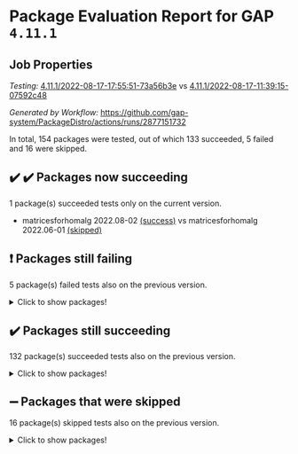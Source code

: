 # Package Evaluation Report for GAP `4.11.1`

## Job Properties

*Testing:* [4.11.1/2022-08-17-17:55:51-73a56b3e](https://github.com/gap-system/PackageDistro/blob/data/reports/4.11.1/2022-08-17-17:55:51-73a56b3e) vs [4.11.1/2022-08-17-11:39:15-07592c48](https://github.com/gap-system/PackageDistro/blob/data/reports/4.11.1/2022-08-17-11:39:15-07592c48)

*Generated by Workflow:* https://github.com/gap-system/PackageDistro/actions/runs/2877151732

In total, 154 packages were tested, out of which 133 succeeded, 5 failed and 16 were skipped.

## :heavy_check_mark: :heavy_check_mark: Packages now succeeding

1 package(s) succeeded tests only on the current version.
- matricesforhomalg 2022.08-02 [(success)](https://github.com/gap-system/PackageDistro/runs/7884441188?check_suite_focus=true) vs matricesforhomalg 2022.06-01 [(skipped)](https://github.com/gap-system/PackageDistro/runs/7877373910?check_suite_focus=true)

## :exclamation: Packages still failing

5 package(s) failed tests also on the previous version.
<details><summary>Click to show packages!</summary>

- francy 1.2.4 [(failure)](https://github.com/gap-system/PackageDistro/runs/7884436408?check_suite_focus=true)
- packagemanager 1.2 [(failure)](https://github.com/gap-system/PackageDistro/runs/7884442630?check_suite_focus=true)
- recog 1.3.2 [(failure)](https://github.com/gap-system/PackageDistro/runs/7884444462?check_suite_focus=true)
- semigroups 5.0.2 [(failure)](https://github.com/gap-system/PackageDistro/runs/7884445119?check_suite_focus=true)
- standardff 0.9.4 [(failure)](https://github.com/gap-system/PackageDistro/runs/7884446550?check_suite_focus=true)
</details>

## :heavy_check_mark: Packages still succeeding

132 package(s) succeeded tests also on the previous version.
<details><summary>Click to show packages!</summary>

- 4ti2interface 2022.08-03 [(success)](https://github.com/gap-system/PackageDistro/runs/7884431196?check_suite_focus=true)
- ace 5.5 [(success)](https://github.com/gap-system/PackageDistro/runs/7884431370?check_suite_focus=true)
- aclib 1.3.2 [(success)](https://github.com/gap-system/PackageDistro/runs/7884431521?check_suite_focus=true)
- agt 0.2 [(success)](https://github.com/gap-system/PackageDistro/runs/7884431661?check_suite_focus=true)
- alnuth 3.2.1 [(success)](https://github.com/gap-system/PackageDistro/runs/7884431825?check_suite_focus=true)
- anupq 3.2.6 [(success)](https://github.com/gap-system/PackageDistro/runs/7884431958?check_suite_focus=true)
- atlasrep 2.1.4 [(success)](https://github.com/gap-system/PackageDistro/runs/7884432090?check_suite_focus=true)
- autodoc 2022.07.10 [(success)](https://github.com/gap-system/PackageDistro/runs/7884432189?check_suite_focus=true)
- automata 1.15 [(success)](https://github.com/gap-system/PackageDistro/runs/7884432281?check_suite_focus=true)
- automgrp 1.3.2 [(success)](https://github.com/gap-system/PackageDistro/runs/7884432373?check_suite_focus=true)
- autpgrp 1.11 [(success)](https://github.com/gap-system/PackageDistro/runs/7884432458?check_suite_focus=true)
- cap 2022.08-05 [(success)](https://github.com/gap-system/PackageDistro/runs/7884432533?check_suite_focus=true)
- caratinterface 2.3.4 [(success)](https://github.com/gap-system/PackageDistro/runs/7884432624?check_suite_focus=true)
- cddinterface 2022.08.11 [(success)](https://github.com/gap-system/PackageDistro/runs/7884432712?check_suite_focus=true)
- circle 1.6.5 [(success)](https://github.com/gap-system/PackageDistro/runs/7884432823?check_suite_focus=true)
- classicpres 1.22 [(success)](https://github.com/gap-system/PackageDistro/runs/7884432913?check_suite_focus=true)
- cohomolo 1.6.10 [(success)](https://github.com/gap-system/PackageDistro/runs/7884433040?check_suite_focus=true)
- congruence 1.2.4 [(success)](https://github.com/gap-system/PackageDistro/runs/7884433155?check_suite_focus=true)
- corelg 1.56 [(success)](https://github.com/gap-system/PackageDistro/runs/7884433270?check_suite_focus=true)
- crime 1.6 [(success)](https://github.com/gap-system/PackageDistro/runs/7884433382?check_suite_focus=true)
- crisp 1.4.5 [(success)](https://github.com/gap-system/PackageDistro/runs/7884433506?check_suite_focus=true)
- crypting 0.10 [(success)](https://github.com/gap-system/PackageDistro/runs/7884433629?check_suite_focus=true)
- cryst 4.1.25 [(success)](https://github.com/gap-system/PackageDistro/runs/7884433744?check_suite_focus=true)
- crystcat 1.1.10 [(success)](https://github.com/gap-system/PackageDistro/runs/7884433853?check_suite_focus=true)
- ctbllib 1.3.4 [(success)](https://github.com/gap-system/PackageDistro/runs/7884433961?check_suite_focus=true)
- cubefree 1.19 [(success)](https://github.com/gap-system/PackageDistro/runs/7884434067?check_suite_focus=true)
- curlinterface 2.2.3 [(success)](https://github.com/gap-system/PackageDistro/runs/7884434193?check_suite_focus=true)
- cvec 2.7.6 [(success)](https://github.com/gap-system/PackageDistro/runs/7884434307?check_suite_focus=true)
- datastructures 0.2.7 [(success)](https://github.com/gap-system/PackageDistro/runs/7884434448?check_suite_focus=true)
- deepthought 1.0.5 [(success)](https://github.com/gap-system/PackageDistro/runs/7884434570?check_suite_focus=true)
- design 1.7 [(success)](https://github.com/gap-system/PackageDistro/runs/7884434697?check_suite_focus=true)
- difsets 2.3.1 [(success)](https://github.com/gap-system/PackageDistro/runs/7884434916?check_suite_focus=true)
- digraphs 1.5.3 [(success)](https://github.com/gap-system/PackageDistro/runs/7884435066?check_suite_focus=true)
- edim 1.3.5 [(success)](https://github.com/gap-system/PackageDistro/runs/7884435208?check_suite_focus=true)
- example 4.3.2 [(success)](https://github.com/gap-system/PackageDistro/runs/7884435322?check_suite_focus=true)
- factint 1.6.3 [(success)](https://github.com/gap-system/PackageDistro/runs/7884435435?check_suite_focus=true)
- ferret 1.0.8 [(success)](https://github.com/gap-system/PackageDistro/runs/7884435509?check_suite_focus=true)
- fga 1.4.0 [(success)](https://github.com/gap-system/PackageDistro/runs/7884435623?check_suite_focus=true)
- fining 1.5 [(success)](https://github.com/gap-system/PackageDistro/runs/7884435711?check_suite_focus=true)
- float 1.0.3 [(success)](https://github.com/gap-system/PackageDistro/runs/7884435806?check_suite_focus=true)
- format 1.4.3 [(success)](https://github.com/gap-system/PackageDistro/runs/7884435905?check_suite_focus=true)
- forms 1.2.8 [(success)](https://github.com/gap-system/PackageDistro/runs/7884436031?check_suite_focus=true)
- fplsa 1.2.5 [(success)](https://github.com/gap-system/PackageDistro/runs/7884436167?check_suite_focus=true)
- fr 2.4.10 [(success)](https://github.com/gap-system/PackageDistro/runs/7884436298?check_suite_focus=true)
- fwtree 1.3 [(success)](https://github.com/gap-system/PackageDistro/runs/7884436505?check_suite_focus=true)
- gbnp 1.0.5 [(success)](https://github.com/gap-system/PackageDistro/runs/7884436626?check_suite_focus=true)
- generalizedmorphismsforcap 2022.05-01 [(success)](https://github.com/gap-system/PackageDistro/runs/7884436724?check_suite_focus=true)
- genss 1.6.7 [(success)](https://github.com/gap-system/PackageDistro/runs/7884436805?check_suite_focus=true)
- gradedringforhomalg 2022.08-01 [(success)](https://github.com/gap-system/PackageDistro/runs/7884436902?check_suite_focus=true)
- grape 4.8.5 [(success)](https://github.com/gap-system/PackageDistro/runs/7884437048?check_suite_focus=true)
- groupoids 1.71 [(success)](https://github.com/gap-system/PackageDistro/runs/7884437192?check_suite_focus=true)
- grpconst 2.6.2 [(success)](https://github.com/gap-system/PackageDistro/runs/7884437301?check_suite_focus=true)
- guarana 0.96.3 [(success)](https://github.com/gap-system/PackageDistro/runs/7884437414?check_suite_focus=true)
- guava 3.16 [(success)](https://github.com/gap-system/PackageDistro/runs/7884437513?check_suite_focus=true)
- hap 1.47 [(success)](https://github.com/gap-system/PackageDistro/runs/7884437621?check_suite_focus=true)
- hapcryst 0.1.15 [(success)](https://github.com/gap-system/PackageDistro/runs/7884437742?check_suite_focus=true)
- hecke 1.5.3 [(success)](https://github.com/gap-system/PackageDistro/runs/7884437842?check_suite_focus=true)
- help 3.5 [(success)](https://github.com/gap-system/PackageDistro/runs/7884437942?check_suite_focus=true)
- idrel 2.44 [(success)](https://github.com/gap-system/PackageDistro/runs/7884438047?check_suite_focus=true)
- images 1.3.1 [(success)](https://github.com/gap-system/PackageDistro/runs/7884438203?check_suite_focus=true)
- intpic 0.3.0 [(success)](https://github.com/gap-system/PackageDistro/runs/7884438334?check_suite_focus=true)
- io 4.7.2 [(success)](https://github.com/gap-system/PackageDistro/runs/7884438466?check_suite_focus=true)
- irredsol 1.4.3 [(success)](https://github.com/gap-system/PackageDistro/runs/7884438649?check_suite_focus=true)
- json 2.1.0 [(success)](https://github.com/gap-system/PackageDistro/runs/7884438837?check_suite_focus=true)
- jupyterkernel 1.4.1 [(success)](https://github.com/gap-system/PackageDistro/runs/7884438997?check_suite_focus=true)
- jupyterviz 1.5.6 [(success)](https://github.com/gap-system/PackageDistro/runs/7884439197?check_suite_focus=true)
- kan 1.34 [(success)](https://github.com/gap-system/PackageDistro/runs/7884439364?check_suite_focus=true)
- kbmag 1.5.9 [(success)](https://github.com/gap-system/PackageDistro/runs/7884439557?check_suite_focus=true)
- laguna 3.9.5 [(success)](https://github.com/gap-system/PackageDistro/runs/7884439727?check_suite_focus=true)
- liealgdb 2.2.1 [(success)](https://github.com/gap-system/PackageDistro/runs/7884439880?check_suite_focus=true)
- liepring 2.7 [(success)](https://github.com/gap-system/PackageDistro/runs/7884440107?check_suite_focus=true)
- liering 2.4.2 [(success)](https://github.com/gap-system/PackageDistro/runs/7884440236?check_suite_focus=true)
- linearalgebraforcap 2022.08-03 [(success)](https://github.com/gap-system/PackageDistro/runs/7884440362?check_suite_focus=true)
- loops 3.4.2 [(success)](https://github.com/gap-system/PackageDistro/runs/7884440486?check_suite_focus=true)
- lpres 1.0.3 [(success)](https://github.com/gap-system/PackageDistro/runs/7884440604?check_suite_focus=true)
- majoranaalgebras 1.4 [(success)](https://github.com/gap-system/PackageDistro/runs/7884440739?check_suite_focus=true)
- mapclass 1.4.5 [(success)](https://github.com/gap-system/PackageDistro/runs/7884440918?check_suite_focus=true)
- matgrp 0.64 [(success)](https://github.com/gap-system/PackageDistro/runs/7884441049?check_suite_focus=true)
- modisom 2.5.3 [(success)](https://github.com/gap-system/PackageDistro/runs/7884441349?check_suite_focus=true)
- modulepresentationsforcap 2022.08-02 [(success)](https://github.com/gap-system/PackageDistro/runs/7884441482?check_suite_focus=true)
- monoidalcategories 2022.08-03 [(success)](https://github.com/gap-system/PackageDistro/runs/7884441602?check_suite_focus=true)
- nconvex 2020.11-04 [(success)](https://github.com/gap-system/PackageDistro/runs/7884441720?check_suite_focus=true)
- nilmat 1.4.2 [(success)](https://github.com/gap-system/PackageDistro/runs/7884441853?check_suite_focus=true)
- nock 1.5 [(success)](https://github.com/gap-system/PackageDistro/runs/7884441946?check_suite_focus=true)
- normalizinterface 1.3.4 [(success)](https://github.com/gap-system/PackageDistro/runs/7884442037?check_suite_focus=true)
- nq 2.5.8 [(success)](https://github.com/gap-system/PackageDistro/runs/7884442156?check_suite_focus=true)
- numericalsgps 1.3.1 [(success)](https://github.com/gap-system/PackageDistro/runs/7884442276?check_suite_focus=true)
- openmath 11.5.1 [(success)](https://github.com/gap-system/PackageDistro/runs/7884442374?check_suite_focus=true)
- orb 4.8.5 [(success)](https://github.com/gap-system/PackageDistro/runs/7884442491?check_suite_focus=true)
- patternclass 2.4.2 [(success)](https://github.com/gap-system/PackageDistro/runs/7884442779?check_suite_focus=true)
- permut 2.0.4 [(success)](https://github.com/gap-system/PackageDistro/runs/7884442939?check_suite_focus=true)
- polenta 1.3.10 [(success)](https://github.com/gap-system/PackageDistro/runs/7884443093?check_suite_focus=true)
- polymaking 0.8.6 [(success)](https://github.com/gap-system/PackageDistro/runs/7884443288?check_suite_focus=true)
- primgrp 3.4.2 [(success)](https://github.com/gap-system/PackageDistro/runs/7884443478?check_suite_focus=true)
- profiling 2.5.0 [(success)](https://github.com/gap-system/PackageDistro/runs/7884443702?check_suite_focus=true)
- qpa 1.34 [(success)](https://github.com/gap-system/PackageDistro/runs/7884443843?check_suite_focus=true)
- quagroup 1.8.3 [(success)](https://github.com/gap-system/PackageDistro/runs/7884443958?check_suite_focus=true)
- radiroot 2.9 [(success)](https://github.com/gap-system/PackageDistro/runs/7884444100?check_suite_focus=true)
- rcwa 4.7.0 [(success)](https://github.com/gap-system/PackageDistro/runs/7884444232?check_suite_focus=true)
- rds 1.8 [(success)](https://github.com/gap-system/PackageDistro/runs/7884444353?check_suite_focus=true)
- repndecomp 1.2.1 [(success)](https://github.com/gap-system/PackageDistro/runs/7884444615?check_suite_focus=true)
- repsn 3.1.0 [(success)](https://github.com/gap-system/PackageDistro/runs/7884444737?check_suite_focus=true)
- resclasses 4.7.3 [(success)](https://github.com/gap-system/PackageDistro/runs/7884444863?check_suite_focus=true)
- scscp 2.3.1 [(success)](https://github.com/gap-system/PackageDistro/runs/7884444963?check_suite_focus=true)
- sglppow 2.2 [(success)](https://github.com/gap-system/PackageDistro/runs/7884445267?check_suite_focus=true)
- sgpviz 0.999.5 [(success)](https://github.com/gap-system/PackageDistro/runs/7884445489?check_suite_focus=true)
- simpcomp 2.1.14 [(success)](https://github.com/gap-system/PackageDistro/runs/7884445617?check_suite_focus=true)
- singular 2020.12.18 [(success)](https://github.com/gap-system/PackageDistro/runs/7884445728?check_suite_focus=true)
- sla 1.5.3 [(success)](https://github.com/gap-system/PackageDistro/runs/7884445837?check_suite_focus=true)
- smallgrp 1.5 [(success)](https://github.com/gap-system/PackageDistro/runs/7884445966?check_suite_focus=true)
- smallsemi 0.6.13 [(success)](https://github.com/gap-system/PackageDistro/runs/7884446099?check_suite_focus=true)
- sonata 2.9.4 [(success)](https://github.com/gap-system/PackageDistro/runs/7884446216?check_suite_focus=true)
- sophus 1.27 [(success)](https://github.com/gap-system/PackageDistro/runs/7884446329?check_suite_focus=true)
- spinsym 1.5.2 [(success)](https://github.com/gap-system/PackageDistro/runs/7884446443?check_suite_focus=true)
- symbcompcc 1.3.2 [(success)](https://github.com/gap-system/PackageDistro/runs/7884446662?check_suite_focus=true)
- thelma 1.3 [(success)](https://github.com/gap-system/PackageDistro/runs/7884446765?check_suite_focus=true)
- tomlib 1.2.9 [(success)](https://github.com/gap-system/PackageDistro/runs/7884446873?check_suite_focus=true)
- toolsforhomalg 2022.08-02 [(success)](https://github.com/gap-system/PackageDistro/runs/7884447021?check_suite_focus=true)
- toric 1.9.5 [(success)](https://github.com/gap-system/PackageDistro/runs/7884447184?check_suite_focus=true)
- toricvarieties 2022.07.13 [(success)](https://github.com/gap-system/PackageDistro/runs/7884447334?check_suite_focus=true)
- transgrp 3.6.3 [(success)](https://github.com/gap-system/PackageDistro/runs/7884447534?check_suite_focus=true)
- ugaly 4.0.3 [(success)](https://github.com/gap-system/PackageDistro/runs/7884447675?check_suite_focus=true)
- unipot 1.5 [(success)](https://github.com/gap-system/PackageDistro/runs/7884447840?check_suite_focus=true)
- unitlib 4.1.0 [(success)](https://github.com/gap-system/PackageDistro/runs/7884447988?check_suite_focus=true)
- utils 0.76 [(success)](https://github.com/gap-system/PackageDistro/runs/7884448166?check_suite_focus=true)
- uuid 0.7 [(success)](https://github.com/gap-system/PackageDistro/runs/7884448336?check_suite_focus=true)
- walrus 0.9991 [(success)](https://github.com/gap-system/PackageDistro/runs/7884448453?check_suite_focus=true)
- wedderga 4.10.2 [(success)](https://github.com/gap-system/PackageDistro/runs/7884448568?check_suite_focus=true)
- xmod 2.88 [(success)](https://github.com/gap-system/PackageDistro/runs/7884448731?check_suite_focus=true)
- xmodalg 1.22 [(success)](https://github.com/gap-system/PackageDistro/runs/7884448840?check_suite_focus=true)
- yangbaxter 0.10.1 [(success)](https://github.com/gap-system/PackageDistro/runs/7884448926?check_suite_focus=true)
- zeromqinterface 0.14 [(success)](https://github.com/gap-system/PackageDistro/runs/7884449028?check_suite_focus=true)
</details>

## :heavy_minus_sign: Packages that were skipped

16 package(s) skipped tests also on the previous version.
<details><summary>Click to show packages!</summary>

- browse 1.8.14 [(skipped)](https://github.com/gap-system/PackageDistro/runs/7884200637?check_suite_focus=true)
- examplesforhomalg 2022.03-01 [(skipped)](https://github.com/gap-system/PackageDistro/runs/7884200637?check_suite_focus=true)
- gapdoc 1.6.5 [(skipped)](https://github.com/gap-system/PackageDistro/runs/7884200637?check_suite_focus=true)
- gauss 2022.03-01 [(skipped)](https://github.com/gap-system/PackageDistro/runs/7884200637?check_suite_focus=true)
- gaussforhomalg 2022.06-01 [(skipped)](https://github.com/gap-system/PackageDistro/runs/7884200637?check_suite_focus=true)
- gradedmodules 2022.03-01 [(skipped)](https://github.com/gap-system/PackageDistro/runs/7884200637?check_suite_focus=true)
- homalg 2022.03-01 [(skipped)](https://github.com/gap-system/PackageDistro/runs/7884200637?check_suite_focus=true)
- homalgtocas 2022.07-01 [(skipped)](https://github.com/gap-system/PackageDistro/runs/7884200637?check_suite_focus=true)
- io_forhomalg 2022.03-01 [(skipped)](https://github.com/gap-system/PackageDistro/runs/7884200637?check_suite_focus=true)
- itc 1.5.1 [(skipped)](https://github.com/gap-system/PackageDistro/runs/7884200637?check_suite_focus=true)
- localizeringforhomalg 2022.03-01 [(skipped)](https://github.com/gap-system/PackageDistro/runs/7884200637?check_suite_focus=true)
- modules 2022.03-01 [(skipped)](https://github.com/gap-system/PackageDistro/runs/7884200637?check_suite_focus=true)
- polycyclic 2.16 [(skipped)](https://github.com/gap-system/PackageDistro/runs/7884200637?check_suite_focus=true)
- ringsforhomalg 2022.07-01 [(skipped)](https://github.com/gap-system/PackageDistro/runs/7884200637?check_suite_focus=true)
- sco 2022.03-01 [(skipped)](https://github.com/gap-system/PackageDistro/runs/7884200637?check_suite_focus=true)
- xgap 4.31 [(skipped)](https://github.com/gap-system/PackageDistro/runs/7884200637?check_suite_focus=true)
</details>

